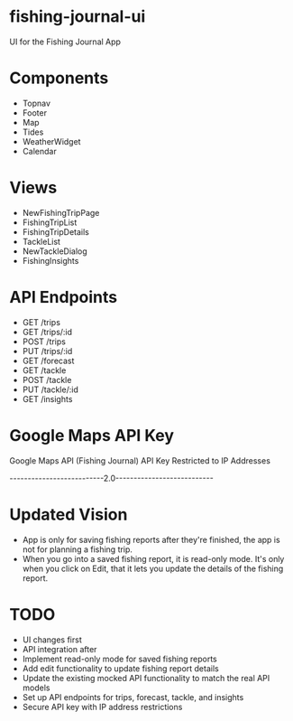 # fishing-journal-ui
UI for the Fishing Journal App

# Components
- Topnav
- Footer
- Map
- Tides
- WeatherWidget
- Calendar

# Views
- NewFishingTripPage
- FishingTripList
- FishingTripDetails
- TackleList
- NewTackleDialog
- FishingInsights

# API Endpoints
- GET   /trips
- GET   /trips/:id
- POST  /trips
- PUT   /trips/:id
- GET   /forecast
- GET   /tackle
- POST  /tackle
- PUT   /tackle/:id
- GET   /insights

# Google Maps API Key
Google Maps API (Fishing Journal)
API Key Restricted to IP Addresses



--------------------------2.0---------------------------

# Updated Vision
- App is only for saving fishing reports after they're finished, the app is not for planning a fishing trip.
- When you go into a saved fishing report, it is read-only mode. It's only when you click on Edit, that it lets you update the details of the fishing report.


# TODO
- UI changes first
- API integration after
- Implement read-only mode for saved fishing reports
- Add edit functionality to update fishing report details
- Update the existing mocked API functionality to match the real API models
- Set up API endpoints for trips, forecast, tackle, and insights
- Secure API key with IP address restrictions